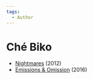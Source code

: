 ```yaml
---
tags:
  - Author
---
```


# Ché Biko

- [Nightmares](./nightmares.md) (2012)
- [Emissions & Omission](./emissionsandomissions.md) (2016)